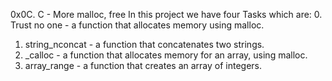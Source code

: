 0x0C. C - More malloc, free
In this project we have four Tasks which are:
0. Trust no one - a function that allocates memory using malloc.
1. string_nconcat -  a function that concatenates two strings.
2. _calloc - a function that allocates memory for an array, using malloc.
3. array_range - a function that creates an array of integers.
